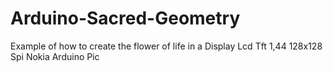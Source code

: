 # Arduino-Sacred-Geometry
Example of how to create the flower of life in a Display Lcd Tft 1,44 128x128 Spi Nokia Arduino Pic


